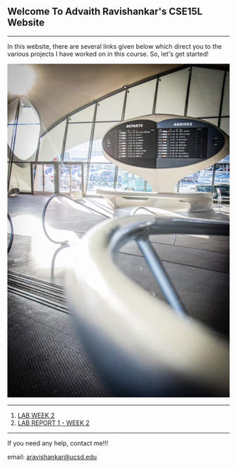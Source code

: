 ## Welcome To Advaith Ravishankar's CSE15L Website
***
In this website, there are several links given below which direct you to the various projects I have worked on in this course. So, let's get started!

![HomePageImage](./images/index/index_page.png)

***

1. [LAB WEEK 2](https://advaithravishankar.github.io/cse15l-lab-reports/labs/lab1.html)
2. [LAB REPORT 1 - WEEK 2](https://advaithravishankar.github.io/cse15l-lab-reports/pages/week-2-lab-report.html)


***

If you need any help, contact me!!!

email: aravishankar@ucsd.edu
